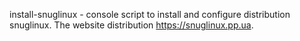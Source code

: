 install-snuglinux - console script to install and configure distribution snuglinux.
The website distribution https://snuglinux.pp.ua.
